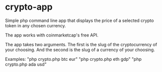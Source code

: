 # crypto-app
Simple php command line app that displays the price of a selected crypto token in any chosen currency.

The app works with coinmarketcap's free API.

The app takes two arguments.
The first is the slug of the cryptocurrency of your choosing.
And the second is the slug of a currency of your choosing.

Examples: "php crypto.php btc eur"
          "php crypto.php eth gdp"
          "php crypto.php ada usd"
